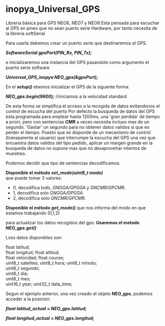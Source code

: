 # inopya_Universal_GPS
Libreria básica para GPS NEO6, NEO7 y NEO8
Esta pensada para escuchar  al GPS en pines que no sean puerto serie Hardware, por tanto necesita de la libreria softSerial

Para usarla debemos crear un puerto serie que destinaremos al GPS.

***SoftwareSerial gpsPort(PIN_Rx, PIN_Tx);***

e inicializaremos una instancia del GPS pasandole como argumento el puerto serie software

***Universal_GPS_inopya NEO_gps(&gpsPort);*** 

En el ***setup()***  ebemos inicializar el GPS de la siguente forma:

***NEO_gps.begin(9600);***  //iniciamos a la velocidad standard

De esta forma se simplifica el acceso a la recogida  de datos evitandonos el control de escucha del puerto
Por defecto la busqueda de datos del GPS esta programada para emplear hasta 1200ms, 
una 'gran perdida' de tiempo a priori, pero con sentencias ***CMR*** a veces necesita incluso mas de un segundo.
'Gastar' un segundo para no obtener datos validos si que es perder el tiempo. 
Puesto que se disponde de un mecanismo de control  (transparente al usuario) que interrumpe la escucha del GPS una vez que encuentra datos validos del tipo pedido, aplicar un margen grande en la busqueda de datos no supone mas que no desaprovehar intentos de muestreo.

Podemos decidir que tipo de sentencias decodificamos.

**Disponible el método** ***set_mode(uint8_t modo)***  
que puede tomar 3 valores:
- 0, decodifica todo, *GNGGA/GPGGA y GNCMR/GPCMR*.
- 1, decodifica solo *GNGGA/GPGGA*.
- 2, decodifica solo *GNCMR/GPCMR*.

**Disponible el método** ***get_mode()*** 
que nos informa del modo en que estamos trabajando (0,1,2)

para actualizar los datos recogidos del gps:
**Usaremos el metodo** ***NEO_gps.get()***            

Loss datos disponibles son:

  float 	  latitud;  
  float 	  longitud; 
  float 	  altitud;  
  float 	  velocidad;
  float 	  course;  
  uint8_t   satelites;
  uint8_t   hora; 
  uint8_t   minuto;   
  uint8_t   segundo;  
  uint8_t   dia;  
  uint8_t   mes;  
  uint16_t  year;
  uint32_t  data_time; 
  
Segun el ejemplo anterior, una vez creado el objeto **NEO_gps**, podemos acceder a la posicion:

***float latitud_actual = NEO_gps.latitud;***

***float longitud_actual = NEO_gps.longitud;***

